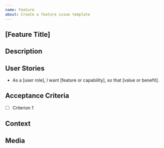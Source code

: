 ```yaml
---
name: Feature
about: Create a feature issue template
---
```


## [Feature Title]
<!-- Brief and descriptive title of the feature. -->

## Description
<!-- What is the feature and why is it needed? -->

## User Stories
<!-- Include relevant user stories if applicable. -->
- As a [user role], I want [feature or capability], so that [value or benefit].

## Acceptance Criteria
<!-- Define what needs to be true for this feature to be considered complete. -->
- [ ] Criterion 1

## Context
<!-- Any relevant background or information for this feature. -->

## Media
<!-- Attach any relevant media or wire frames. -->
